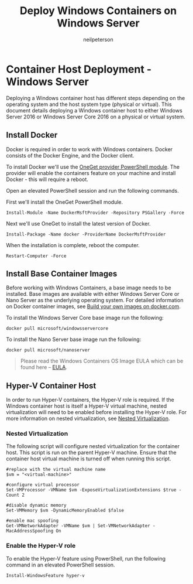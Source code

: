 ﻿---
title: Deploy Windows Containers on Windows Server
description: Deploy Windows Containers on Windows Server
keywords: docker, containers
author: neilpeterson
manager: timlt
ms.date: 09/26/2016
ms.topic: article
ms.prod: windows-containers
ms.service: windows-containers
ms.assetid: ba4eb594-0cdb-4148-81ac-a83b4bc337bc
---

# Container Host Deployment - Windows Server

Deploying a Windows container host has different steps depending on the operating system and the host system type (physical or virtual). This document details deploying a Windows container host to either Windows Server 2016 or Windows Server Core 2016 on a physical or virtual system.

## Install Docker

Docker is required in order to work with Windows containers. Docker consists of the Docker Engine, and the Docker client. 

To install Docker we'll use the [OneGet provider PowerShell module](https://github.com/oneget/oneget). The provider will enable the containers feature on your machine and install Docker - this will require a reboot. 

Open an elevated PowerShell session and run the following commands.

First we'll install the OneGet PowerShell module.

```none
Install-Module -Name DockerMsftProvider -Repository PSGallery -Force
```

Next we'll use OneGet to install the latest version of Docker.

```none
Install-Package -Name docker -ProviderName DockerMsftProvider
```

When the installation is complete, reboot the computer.

```none
Restart-Computer -Force
```

## Install Base Container Images

Before working with Windows Containers, a base image needs to be installed. Base images are available with either Windows Server Core or Nano Server as the underlying operating system. For detailed information on Docker container images, see [Build your own images on docker.com](https://docs.docker.com/engine/tutorials/dockerimages/).

To install the Windows Server Core base image run the following:

```none
docker pull microsoft/windowsservercore
```

To install the Nano Server base image run the following:

```none
docker pull microsoft/nanoserver
```

> Please read the Windows Containers OS Image EULA which can be found here – [EULA](../Images_EULA.md).

## Hyper-V Container Host

In order to run Hyper-V containers, the Hyper-V role is required. If the Windows container host is itself a Hyper-V virtual machine, nested virtualization will need to be enabled before installing the Hyper-V role. For more information on nested virtualization, see [Nested Virtualization]( https://msdn.microsoft.com/en-us/virtualization/hyperv_on_windows/user_guide/nesting).

### Nested Virtualization

The following script will configure nested virtualization for the container host. This script is run on the parent Hyper-V machine. Ensure that the container host virtual machine is turned off when running this script.

```none
#replace with the virtual machine name
$vm = "<virtual-machine>"

#configure virtual processor
Set-VMProcessor -VMName $vm -ExposeVirtualizationExtensions $true -Count 2

#disable dynamic memory
Set-VMMemory $vm -DynamicMemoryEnabled $false

#enable mac spoofing
Get-VMNetworkAdapter -VMName $vm | Set-VMNetworkAdapter -MacAddressSpoofing On
```

### Enable the Hyper-V role

To enable the Hyper-V feature using PowerShell, run the following command in an elevated PowerShell session.

```none
Install-WindowsFeature hyper-v
```
